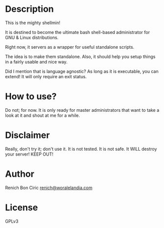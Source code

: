 # Description
This is the mighty shellmin!

It is destined to become the ultimate bash shell-based administrator for GNU & Linux distributions.

Right now, it servers as a wrapper for useful standalone scripts.

The idea is to make them standalone. Also, it should help you setup things in a fairly usable and nice way.

Did I mention that is language agnostic? As long as it is executable, you can extend! It will only require an exit status.

# How to use?
Do not; for now. It is only ready for master administrators that want to take a look at it and shout at me for a while.

# Disclaimer
Really, don't try it; don't use it. It is not tested. It is not safe. It WILL destroy your server! KEEP OUT!

# Author
Renich Bon Ciric <renich@woralelandia.com>

# License
GPLv3
